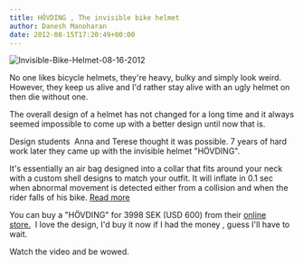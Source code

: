 ```yaml
---
title: HÖVDING , The invisible bike helmet
author: Danesh Manoharan
date: 2012-08-15T17:20:49+00:00
---
```

![](/wp-content/uploads/2012/08/Invisible-Bike-Helmet-08-16-2012-450x300.jpg "Invisible-Bike-Helmet-08-16-2012")

No one likes bicycle helmets, they're heavy, bulky and simply look weird. However, they keep us alive and I'd rather stay alive with an ugly helmet on then die without one.

The overall design of a helmet has not changed for a long time and it always seemed impossible to come up with a better design until now that is.

Design students  Anna and Terese thought it was possible. 7 years of hard work later they came up with the invisible helmet "HÖVDING".

It's essentially an air bag designed into a collar that fits around your neck with a custom shell designs to match your outfit. It will inflate in 0.1 sec when abnormal movement is detected either from a collision and when the rider falls of his bike. [Read more][1]

You can buy a "HÖVDING" for 3998 SEK (USD 600) from their [online store.][2]  I love the design, I'd buy it now if I had the money , guess I'll have to wait.

Watch the video and be wowed.<!--more-->

 [1]: http://www.hovding.com/en/how
 [2]: http://www.hovding.com/en/hovding
